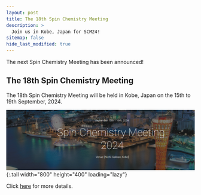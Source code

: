 ```yaml
---
layout: post
title: The 18th Spin Chemistry Meeting
description: >
  Join us in Kobe, Japan for SCM24!
sitemap: false
hide_last_modified: true
---
```


The next Spin Chemistry Meeting has been announced!

## The 18th Spin Chemistry Meeting

The 18th Spin Chemistry Meeting will be held in Kobe, Japan on the 15th to 19th September, 2024.

![SCM24 Screenshot](announcements/_posts/scm-2024-photo.png){:.tail width="800" height="400" loading="lazy"}

Click [here](https://sites.google.com/gsuite.kobe-u.ac.jp/scm2024/home?authuser=0) for more details.



